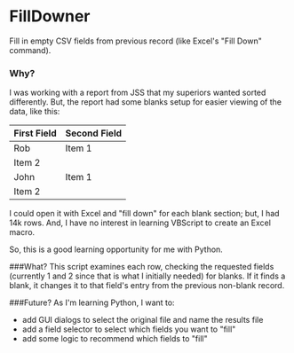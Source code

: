 # FillDowner
Fill in empty CSV fields from previous record (like Excel's "Fill Down" command).

### Why?
I was working with a report from JSS that my superiors wanted sorted differently. But, the report had some blanks setup for easier viewing of the data, like this:

First Field  | Second Field
------------- | -------------
Rob  | Item 1
  | Item 2
John  | Item 1
  | Item 2
  
I could open it with Excel and "fill down" for each blank section; but, I had 14k rows. And, I have no interest in learning VBScript to create an Excel macro.

So, this is a good learning opportunity for me with Python.

###What?
This script examines each row, checking the requested fields (currently 1 and 2 since that is what I initially needed) for blanks. If it finds a blank, it changes it to that field's entry from the previous non-blank record.

###Future?
As I'm learning Python, I want to:

- add GUI dialogs to select the original file and name the results file
- add a field selector to select which fields you want to "fill"
- add some logic to recommend which fields to "fill"
